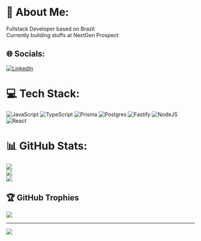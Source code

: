 # 💫 About Me:
Fullstack Developer based on Brazil<br>Currently building stuffs at NextGen Prospect


## 🌐 Socials:
[![LinkedIn](https://img.shields.io/badge/LinkedIn-%230077B5.svg?logo=linkedin&logoColor=white)](https://linkedin.com/in/micheljkim) 

# 💻 Tech Stack:
![JavaScript](https://img.shields.io/badge/javascript-%23323330.svg?style=for-the-badge&logo=javascript&logoColor=%23F7DF1E) ![TypeScript](https://img.shields.io/badge/typescript-%23007ACC.svg?style=for-the-badge&logo=typescript&logoColor=white) ![Prisma](https://img.shields.io/badge/Prisma-3982CE?style=for-the-badge&logo=Prisma&logoColor=white) ![Postgres](https://img.shields.io/badge/postgres-%23316192.svg?style=for-the-badge&logo=postgresql&logoColor=white) ![Fastify](https://img.shields.io/badge/fastify-%23000000.svg?style=for-the-badge&logo=fastify&logoColor=white) ![NodeJS](https://img.shields.io/badge/node.js-6DA55F?style=for-the-badge&logo=node.js&logoColor=white) ![React](https://img.shields.io/badge/react-%2320232a.svg?style=for-the-badge&logo=react&logoColor=%2361DAFB)
# 📊 GitHub Stats:
![](https://github-readme-stats.vercel.app/api?username=kimMichel&theme=dark&hide_border=false&include_all_commits=false&count_private=false)<br/>
![](https://github-readme-streak-stats.herokuapp.com/?user=kimMichel&theme=dark&hide_border=false)<br/>
![](https://github-readme-stats.vercel.app/api/top-langs/?username=kimMichel&theme=dark&hide_border=false&include_all_commits=false&count_private=false&layout=compact)

## 🏆 GitHub Trophies
![](https://github-profile-trophy.vercel.app/?username=kimMichel&theme=radical&no-frame=false&no-bg=true&margin-w=4)

---
[![](https://visitcount.itsvg.in/api?id=kimMichel&icon=0&color=0)](https://visitcount.itsvg.in)

<!-- Proudly created with GPRM ( https://gprm.itsvg.in ) -->
